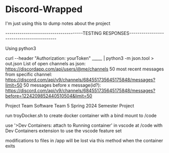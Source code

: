 # Discord-Wrapped

I'm just using this to dump notes about the project

--------------------------------------TESTING RESPONSES------------------------------------------

Using python3

curl --header "Authorization: yourToken" _____ | python3 -m json.tool > out.json
List of open channels as json:                       https://discordapp.com/api/users/@me/channels
50 most recent messages from specific channel:       https://discord.com/api/v9/channels/684551735645175848/messages?limit=50
50 messages before x message(id?):                   https://discord.com/api/v9/channels/684551735645175848/messages?before=1224209852440510504&limit=50

Project Team Software Team 5 Spring 2024 Semester Project

run troyDocker.sh to create docker container with a bind mount to /code

use '>Dev Containers: attach to Running container' in vscode at /code with 
Dev Containers extension to use the vscode feature set

modifications to files in /app will be lost via this method when the container
exits